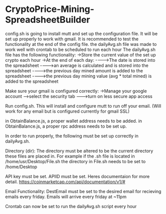 # CryptoPrice-Mining-SpreadsheetBuilder

config.sh is going to install mutt and set up the configuration file.
It will be set up properly to work with gmail.
It is recommended to test the functionality at the end of the config file.
the dailyAvg.sh file was made to work well with crontab to be scheduled to run each hour
The dailyAvg.sh file has the following functionality:
->Store the current value of the set up crypto each hour
->At the end of each day:
---->The date is stored into the spreadsheet
---->an average is calculated and is stored into the spreadsheet
---->the previous day mined amount is added to the spreadsheet
---->the previous day mining value (avg * total mined) is added to the spreadsheet


Make sure your gmail is configured correctly:
->Manage your google account
-->select the security tab
--->turn on less secure app access

Run config.sh. This will install and configure mutt to run off your email.
(Will work for any email but is configured currently for gmail SSL)

in ObtainBalance.js, a proper wallet address needs to be added.
in ObtainBalance.js, a proper rpc address needs to be set up.


In order to run properly, the following must be set up correctly in dailyAvg.sh.

Directory (dir):
The directory must be altered to be the current directory these files are placed in.
For example if the .sh file is located in
/home/usr/Desktop/File.sh
the directory in File.sh needs to be set to 
/home/Desktop

API key must be set. APIID must be set. Heres documentaion for more detail.
https://coinmarketcap.com/api/documentation/v1/#

Email Functionality:
DestEmail must be set to the desired email for recieving emails every friday.
Emails will arrive every friday at ~11pm

Crontab can now be set to run the dailyAvg.sh script every hour

